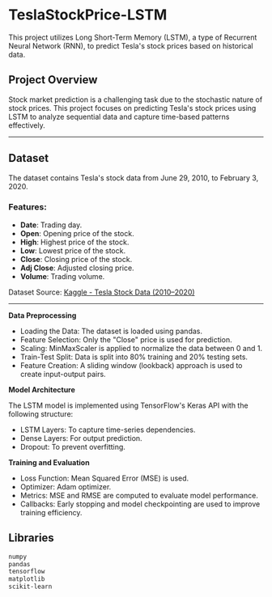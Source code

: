 # TeslaStockPrice-LSTM
This project utilizes Long Short-Term Memory (LSTM), a type of Recurrent Neural Network (RNN), to predict Tesla's stock prices based on historical data. 


## Project Overview
Stock market prediction is a challenging task due to the stochastic nature of stock prices. This project focuses on predicting Tesla's stock prices using LSTM to analyze sequential data and capture time-based patterns effectively.

---

## Dataset
The dataset contains Tesla's stock data from June 29, 2010, to February 3, 2020.  
### Features:
- **Date**: Trading day.
- **Open**: Opening price of the stock.
- **High**: Highest price of the stock.
- **Low**: Lowest price of the stock.
- **Close**: Closing price of the stock.
- **Adj Close**: Adjusted closing price.
- **Volume**: Trading volume.

Dataset Source: [Kaggle - Tesla Stock Data (2010–2020)](https://www.kaggle.com/datasets)

---

**Data Preprocessing**
- Loading the Data: The dataset is loaded using pandas.
- Feature Selection: Only the "Close" price is used for prediction.
- Scaling: MinMaxScaler is applied to normalize the data between 0 and 1.
- Train-Test Split: Data is split into 80% training and 20% testing sets.
- Feature Creation: A sliding window (lookback) approach is used to create input-output pairs.

**Model Architecture**

The LSTM model is implemented using TensorFlow's Keras API with the following structure:
- LSTM Layers: To capture time-series dependencies.
- Dense Layers: For output prediction.
- Dropout: To prevent overfitting.

**Training and Evaluation**
- Loss Function: Mean Squared Error (MSE) is used.
- Optimizer: Adam optimizer.
- Metrics: MSE and RMSE are computed to evaluate model performance.
- Callbacks: Early stopping and model checkpointing are used to improve training efficiency.


## Libraries
```bash
numpy
pandas
tensorflow
matplotlib
scikit-learn
```
